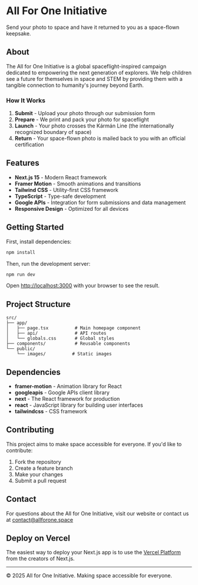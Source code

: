 # All For One Initiative

Send your photo to space and have it returned to you as a space-flown keepsake.

## About

The All for One Initiative is a global spaceflight-inspired campaign dedicated to empowering the next generation of explorers. We help children see a future for themselves in space and STEM by providing them with a tangible connection to humanity's journey beyond Earth.

### How It Works

1. **Submit** - Upload your photo through our submission form
2. **Prepare** - We print and pack your photo for spaceflight
3. **Launch** - Your photo crosses the Kármán Line (the internationally recognized boundary of space)
4. **Return** - Your space-flown photo is mailed back to you with an official certification

## Features

- **Next.js 15** - Modern React framework
- **Framer Motion** - Smooth animations and transitions
- **Tailwind CSS** - Utility-first CSS framework
- **TypeScript** - Type-safe development
- **Google APIs** - Integration for form submissions and data management
- **Responsive Design** - Optimized for all devices

## Getting Started

First, install dependencies:

```bash
npm install
```

Then, run the development server:

```bash
npm run dev
```

Open [http://localhost:3000](http://localhost:3000) with your browser to see the result.

## Project Structure

```
src/
├── app/
│   ├── page.tsx          # Main homepage component
│   ├── api/              # API routes
│   └── globals.css       # Global styles
├── components/           # Reusable components
└── public/
    └── images/          # Static images
```

## Dependencies

- **framer-motion** - Animation library for React
- **googleapis** - Google APIs client library
- **next** - The React framework for production
- **react** - JavaScript library for building user interfaces
- **tailwindcss** - CSS framework

## Contributing

This project aims to make space accessible for everyone. If you'd like to contribute:

1. Fork the repository
2. Create a feature branch
3. Make your changes
4. Submit a pull request

## Contact

For questions about the All for One Initiative, visit our website or contact us at contact@allforone.space

## Deploy on Vercel

The easiest way to deploy your Next.js app is to use the [Vercel Platform](https://vercel.com/new) from the creators of Next.js.

---

© 2025 All for One Initiative. Making space accessible for everyone.